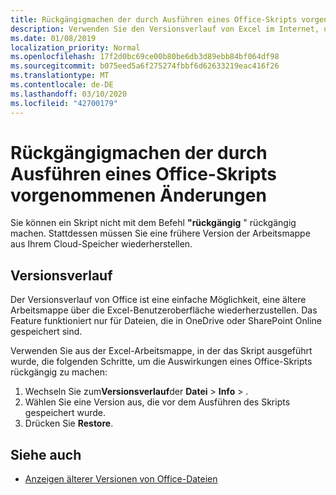 ```yaml
---
title: Rückgängigmachen der durch Ausführen eines Office-Skripts vorgenommenen Änderungen
description: Verwenden Sie den Versionsverlauf von Excel im Internet, um die Änderungen rückgängig zu machen, die durch die Ausführung eines Skripts vorgenommen wurden.
ms.date: 01/08/2019
localization_priority: Normal
ms.openlocfilehash: 17f2d0bc69ce00b80be6db3d89ebb84bf064df98
ms.sourcegitcommit: b075eed5a6f275274fbbf6d62633219eac416f26
ms.translationtype: MT
ms.contentlocale: de-DE
ms.lasthandoff: 03/10/2020
ms.locfileid: "42700179"
---
```

# <a name="undo-the-changes-made-by-running-an-office-script"></a>Rückgängigmachen der durch Ausführen eines Office-Skripts vorgenommenen Änderungen

Sie können ein Skript nicht mit dem Befehl **"rückgängig** " rückgängig machen. Stattdessen müssen Sie eine frühere Version der Arbeitsmappe aus Ihrem Cloud-Speicher wiederherstellen.

## <a name="version-history"></a>Versionsverlauf

Der Versionsverlauf von Office ist eine einfache Möglichkeit, eine ältere Arbeitsmappe über die Excel-Benutzeroberfläche wiederherzustellen. Das Feature funktioniert nur für Dateien, die in OneDrive oder SharePoint Online gespeichert sind.

Verwenden Sie aus der Excel-Arbeitsmappe, in der das Skript ausgeführt wurde, die folgenden Schritte, um die Auswirkungen eines Office-Skripts rückgängig zu machen:

1. Wechseln Sie zum**Versionsverlauf**der **Datei** > **Info** > .
2. Wählen Sie eine Version aus, die vor dem Ausführen des Skripts gespeichert wurde.
3. Drücken Sie **Restore**.

## <a name="see-also"></a>Siehe auch

- [Anzeigen älterer Versionen von Office-Dateien](https://support.office.com/article/View-previous-versions-of-Office-files-5c1e076f-a9c9-41b8-8ace-f77b9642e2c2#ID0EABBAAA=Web)
